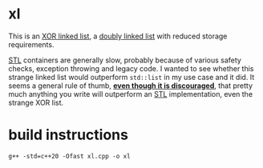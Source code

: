 # xl
This is an [XOR linked list](https://en.wikipedia.org/wiki/XOR_linked_list), a [doubly linked list](https://en.wikipedia.org/wiki/Doubly_linked_list) with reduced storage requirements.

[STL](https://en.wikipedia.org/wiki/Standard_Template_Library) containers are generally slow, probably because of various safety checks, exception throwing and legacy code. I wanted to see whether this strange linked list would outperform `std::list` in my use case and it did. It seems a general rule of thumb, [<ins>**even though it is discouraged**</ins>](https://stackoverflow.com/questions/6831231/should-programmers-use-stl-or-write-their-own-code), that pretty much anything you write will outperform an [STL](https://en.wikipedia.org/wiki/Standard_Template_Library) implementation, even the strange XOR list.

# build instructions
    g++ -std=c++20 -Ofast xl.cpp -o xl

